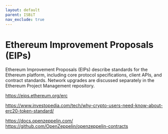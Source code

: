 ```yaml
---
layout: default
parent: ISBiT
nav_exclude: true
---
```


# Ethereum Improvement Proposals (EIPs)

Ethereum Improvement Proposals (EIPs) describe standards for the Ethereum platform, including core protocol specifications, client APIs, and contract standards. Network upgrades are discussed separately in the Ethereum Project Management repository.

<https://eips.ethereum.org/erc>

<https://www.investopedia.com/tech/why-crypto-users-need-know-about-erc20-token-standard/>

<https://docs.openzeppelin.com/>
<https://github.com/OpenZeppelin/openzeppelin-contracts>
